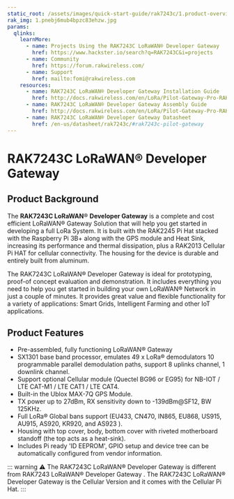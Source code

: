 ```yaml
---
static_root: /assets/images/quick-start-guide/rak7243c/1.product-overview/1.index
rak_img: 1.pnebj6mub4bpzc83ehzw.jpg
params:
  qlinks:
    learnMore:
      - name: Projects Using the RAK7243C LoRaWAN® Developer Gateway
        href: https://www.hackster.io/search?q=RAK7243C&i=projects
      - name: Community
        href: https://forum.rakwireless.com/
      - name: Support
        href: mailto:fomi@rakwireless.com
    resources:
      - name: RAK7243C LoRaWAN® Developer Gateway Installation Guide
        href: http://docs.rakwireless.com/en/LoRa/Pilot-Gateway-Pro-RAK7243/Application-Notes/Pilot_Gateway_Pro_RAK7243_Installation_Guide_V1.0.pdf
      - name: RAK7243C LoRaWAN® Developer Gateway Assembly Guide
        href: http://docs.rakwireless.com/en/LoRa/Pilot-Gateway-Pro-RAK7243/Application-Notes/Pilot_Gateway_Pro_RAK7243_with_LTE_Assembly_Guide.pdf
      - name: RAK7243C LoRaWAN® Developer Gateway Datasheet
        href: /en-us/datasheet/rak7243c/#rak7243c-pilot-gateway
---
```


# RAK7243C LoRaWAN® Developer Gateway

<rk-img
  :src="`${$frontmatter.static_root}/1.pnebj6mub4bpzc83ehzw.jpg`"
  width="100%"
  figure-number="1"
  caption="RAK7243C LoRaWAN® Developer Gateway"
/>

## Product Background

The **RAK7243C LoRaWAN**® **Developer Gateway** is a complete and cost efficient LoRaWAN® Gateway Solution that will help you get started in developing a full LoRa System. It is built with the RAK2245 Pi Hat stacked with the Raspberry Pi 3B+ along with the GPS module and Heat Sink, increasing its performance and thermal dissipation, plus a RAK2013 Cellular Pi HAT for cellular connectivity. The housing for the device is durable and entirely built from aluminum.

The RAK7243C LoRaWAN® Developer Gateway is ideal for prototyping, proof-of concept evaluation and demonstration. It includes everything you need to help you get started in building your own LoRaWAN® Network in just a couple of minutes. It provides great value and flexible functionality for a variety of applications: Smart Grids, Intelligent Farming and other IoT applications.

<rk-btn
  src="quick-start-guide.html"
  label="Set up Your RAK7243C LoRaWAN® Developer Gateway"
/>

<rk-quick-links :params="$frontmatter.params.qlinks" />

## Product Features

- Pre-assembled, fully functioning LoRaWAN® Gateway
- SX1301 base band processor, emulates 49 x LoRa® demodulators 10 programmable parallel demodulation paths, support 8 uplinks channel, 1 downlink channel.
- Support optional Cellular module (Quectel BG96 or EG95) for NB-IOT / LTE CAT-M1 / LTE CAT1 / LTE CAT4.
- Built-in the Ublox MAX-7Q GPS Module.
- TX power up to 27dBm, RX sensitivity down to -139dBm@SF12, BW 125KHz.
- Full LoRa® Global bans support (EU433, CN470, IN865, EU868, US915, AU915, AS920, KR920, and AS923 ).
- Housing with top cover, body, bottom cover with riveted motherboard standoff (the top acts as a heat-sink).
- Includes Pi ready 'ID EEPROM', GPIO setup and device tree can be automatically configured from vendor information.

::: warning
:warning: The RAK7243C LoRaWAN® Developer Gateway is different from RAK7243 LoRaWAN® Developer Gateway . The RAK7243C LoRaWAN® Developer Gateway is the Cellular Version and it comes with the Cellular Pi Hat.
:::
